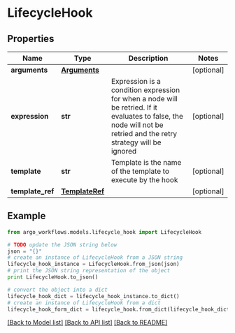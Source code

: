 # LifecycleHook


## Properties

Name | Type | Description | Notes
------------ | ------------- | ------------- | -------------
**arguments** | [**Arguments**](Arguments.md) |  | [optional] 
**expression** | **str** | Expression is a condition expression for when a node will be retried. If it evaluates to false, the node will not be retried and the retry strategy will be ignored | [optional] 
**template** | **str** | Template is the name of the template to execute by the hook | [optional] 
**template_ref** | [**TemplateRef**](TemplateRef.md) |  | [optional] 

## Example

```python
from argo_workflows.models.lifecycle_hook import LifecycleHook

# TODO update the JSON string below
json = "{}"
# create an instance of LifecycleHook from a JSON string
lifecycle_hook_instance = LifecycleHook.from_json(json)
# print the JSON string representation of the object
print LifecycleHook.to_json()

# convert the object into a dict
lifecycle_hook_dict = lifecycle_hook_instance.to_dict()
# create an instance of LifecycleHook from a dict
lifecycle_hook_form_dict = lifecycle_hook.from_dict(lifecycle_hook_dict)
```
[[Back to Model list]](../README.md#documentation-for-models) [[Back to API list]](../README.md#documentation-for-api-endpoints) [[Back to README]](../README.md)


